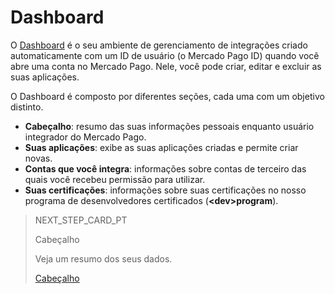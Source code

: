 # Dashboard
 
O [Dashboard](https://mercadopago[FAKER][URL][DOMAIN]/developers/panel) é o seu ambiente de gerenciamento de integrações criado automaticamente com um ID de usuário (o Mercado Pago ID) quando você abre uma conta no Mercado Pago. Nele, você pode criar, editar e excluir as suas aplicações.
 
O Dashboard é composto por diferentes seções, cada uma com um objetivo distinto.
 
* **Cabeçalho**: resumo das suas informações pessoais enquanto usuário integrador do Mercado Pago.
* **Suas aplicações**: exibe as suas aplicações criadas e permite criar novas.
* **Contas que você integra**: informações sobre contas de terceiro das quais você recebeu permissão para utilizar.
* **Suas certificações**: informações sobre suas certificações no nosso programa de desenvolvedores certificados (**&lt;dev&gt;program**).

> NEXT_STEP_CARD_PT
>
> Cabeçalho
>
> Veja um resumo dos seus dados.
>
> [Cabeçalho](/developers/pt/guides/additional-content/dashboard/header)